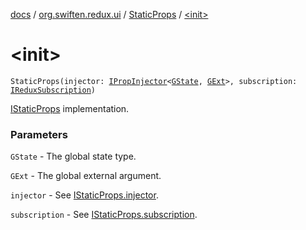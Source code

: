 [docs](../../index.md) / [org.swiften.redux.ui](../index.md) / [StaticProps](index.md) / [&lt;init&gt;](./-init-.md)

# &lt;init&gt;

`StaticProps(injector: `[`IPropInjector`](../-i-prop-injector/index.md)`<`[`GState`](index.md#GState)`, `[`GExt`](index.md#GExt)`>, subscription: `[`IReduxSubscription`](../../org.swiften.redux.core/-i-redux-subscription/index.md)`)`

[IStaticProps](../-i-static-props/index.md) implementation.

### Parameters

`GState` - The global state type.

`GExt` - The global external argument.

`injector` - See [IStaticProps.injector](../-i-static-props/injector.md).

`subscription` - See [IStaticProps.subscription](../-i-static-props/subscription.md).